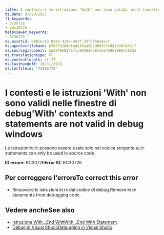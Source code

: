 ```yaml
---
title: I contesti e le istruzioni 'With' non sono validi nelle finestre di debug
ms.date: 07/20/2015
f1_keywords:
- bc30726
- vbc30726
helpviewer_keywords:
- BC30726
ms.assetid: b08cec13-9283-419a-a97f-25fa756adecf
ms.openlocfilehash: 676633284dfa4bf0a42b2d093c5c842b38f4541f
ms.sourcegitcommit: 5a28f8eb071fcc09b045b0c4ae4b96898673192e
ms.translationtype: MT
ms.contentlocale: it-IT
ms.lasthandoff: 10/31/2019
ms.locfileid: "73196778"
---
```

# <a name="with-contexts-and-statements-are-not-valid-in-debug-windows"></a><span data-ttu-id="1a205-102">I contesti e le istruzioni 'With' non sono validi nelle finestre di debug</span><span class="sxs-lookup"><span data-stu-id="1a205-102">'With' contexts and statements are not valid in debug windows</span></span>
<span data-ttu-id="1a205-103">Le istruzioni`With` possono essere usate solo nel codice sorgente.</span><span class="sxs-lookup"><span data-stu-id="1a205-103">`With` statements can only be used in source code.</span></span>  
  
 <span data-ttu-id="1a205-104">**ID errore:** BC30726</span><span class="sxs-lookup"><span data-stu-id="1a205-104">**Error ID:** BC30726</span></span>  
  
## <a name="to-correct-this-error"></a><span data-ttu-id="1a205-105">Per correggere l'errore</span><span class="sxs-lookup"><span data-stu-id="1a205-105">To correct this error</span></span>  
  
- <span data-ttu-id="1a205-106">Rimuovere le istruzioni `With` dal codice di debug.</span><span class="sxs-lookup"><span data-stu-id="1a205-106">Remove `With` statements from debugging code.</span></span>  
  
## <a name="see-also"></a><span data-ttu-id="1a205-107">Vedere anche</span><span class="sxs-lookup"><span data-stu-id="1a205-107">See also</span></span>

- [<span data-ttu-id="1a205-108">Istruzione With...End With</span><span class="sxs-lookup"><span data-stu-id="1a205-108">With...End With Statement</span></span>](../../visual-basic/language-reference/statements/with-end-with-statement.md)
- [<span data-ttu-id="1a205-109">Debug in Visual Studio</span><span class="sxs-lookup"><span data-stu-id="1a205-109">Debugging in Visual Studio</span></span>](/visualstudio/debugger/debugger-feature-tour)
